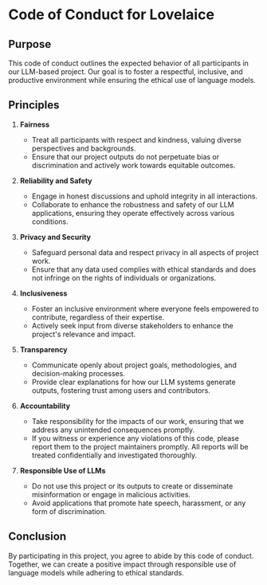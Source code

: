 # Code of Conduct for Lovelaice

## Purpose

This code of conduct outlines the expected behavior of all participants in our LLM-based project. Our goal is to foster a respectful, inclusive, and productive environment while ensuring the ethical use of language models.

## Principles

1. **Fairness**
   - Treat all participants with respect and kindness, valuing diverse perspectives and backgrounds.
   - Ensure that our project outputs do not perpetuate bias or discrimination and actively work towards equitable outcomes.

2. **Reliability and Safety**
   - Engage in honest discussions and uphold integrity in all interactions.
   - Collaborate to enhance the robustness and safety of our LLM applications, ensuring they operate effectively across various conditions.

3. **Privacy and Security**
   - Safeguard personal data and respect privacy in all aspects of project work.
   - Ensure that any data used complies with ethical standards and does not infringe on the rights of individuals or organizations.

4. **Inclusiveness**
   - Foster an inclusive environment where everyone feels empowered to contribute, regardless of their expertise.
   - Actively seek input from diverse stakeholders to enhance the project's relevance and impact.

5. **Transparency**
   - Communicate openly about project goals, methodologies, and decision-making processes.
   - Provide clear explanations for how our LLM systems generate outputs, fostering trust among users and contributors.

6. **Accountability**
   - Take responsibility for the impacts of our work, ensuring that we address any unintended consequences promptly.
   - If you witness or experience any violations of this code, please report them to the project maintainers promptly. All reports will be treated confidentially and investigated thoroughly.

7. **Responsible Use of LLMs**
   - Do not use this project or its outputs to create or disseminate misinformation or engage in malicious activities.
   - Avoid applications that promote hate speech, harassment, or any form of discrimination.

## Conclusion

By participating in this project, you agree to abide by this code of conduct. Together, we can create a positive impact through responsible use of language models while adhering to ethical standards.
